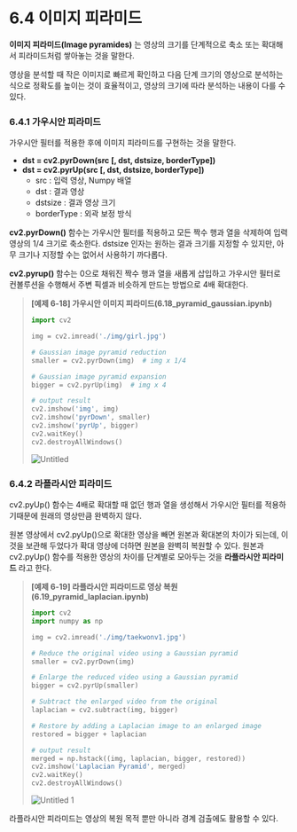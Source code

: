 # 6.4 이미지 피라미드

**이미지 피라미드(Image pyramides)** 는 영상의 크기를 단계적으로 축소 또는 확대해서 피라미드처럼 쌓아놓는 것을 말한다.

영상을 분석할 때 작은 이미지로 빠르게 확인하고 다음 단계 크기의 영상으로 분석하는 식으로 정확도를 높이는 것이 효율적이고, 영상의 크기에 따라 분석하는 내용이 다를 수 있다.

### 6.4.1 가우시안 피라미드

가우시안 필터를 적용한 후에 이미지 피라미드를 구현하는 것을 말한다.

- **dst = cv2.pyrDown(src [, dst, dstsize, borderType])**
- **dst = cv2.pyrUp(src [, dst, dstsize, borderType])**
    - src : 입력 영상, Numpy 배열
    - dst : 결과 영상
    - dstsize : 결과 영상 크기
    - borderType : 외곽 보정 방식

**cv2.pyrDown()** 함수는 가우시안 필터를 적용하고 모든 짝수 행과 열을 삭제하여 입력 영상의 1/4 크기로 축소한다. dstsize 인자는 원하는 결과 크기를 지정할 수 있지만, 아무 크기나 지정할 수는 없어서 사용하기 까다롭다.

**cv2.pyrup()** 함수는 0으로 채워진 짝수 행과 열을 새롭게 삽입하고 가우시안 필터로 컨볼루션을 수행해서 주변 픽셀과 비슷하게 만드는 방법으로 4배 확대한다.

> **[예제 6-18] 가우시안 이미지 피라미드(6.18_pyramid_gaussian.ipynb)**
> 
> 
> ```python
> import cv2
> 
> img = cv2.imread('./img/girl.jpg')
> 
> # Gaussian image pyramid reduction
> smaller = cv2.pyrDown(img)  # img x 1/4
> 
> # Gaussian image pyramid expansion
> bigger = cv2.pyrUp(img)  # img x 4
> 
> # output result
> cv2.imshow('img', img)
> cv2.imshow('pyrDown', smaller)
> cv2.imshow('pyrUp', bigger)
> cv2.waitKey()
> cv2.destroyAllWindows()
> ```
> 
> ![Untitled](https://user-images.githubusercontent.com/69300448/225783727-1125504a-9ca9-4b00-9682-07c06be29d1f.png)
> 

### 6.4.2 라플라시안 피라미드

cv2.pyUp() 함수는 4배로 확대할 때 없던 행과 열을 생성해서 가우시안 필터를 적용하기때문에 원래의 영상만큼 완벽하지 않다. 

원본 영상에서 cv2.pyUp()으로 확대한 영상을 빼면 원본과 확대본의 차이가 되는데, 이것을 보관해 두었다가 확대 영상에 더하면 원본을 완벽히 복원할 수 있다. 원본과 cv2.pyUp() 함수를 적용한 영상의 차이를 단계별로 모아두는 것을 **라플라시안 피라미드** 라고 한다.

> **[예제 6-19] 라플라시안 피라미드로 영상 복원(6.19_pyramid_laplacian.ipynb)**
> 
> 
> ```python
> import cv2
> import numpy as np
> 
> img = cv2.imread('./img/taekwonv1.jpg')
> 
> # Reduce the original video using a Gaussian pyramid
> smaller = cv2.pyrDown(img)
> 
> # Enlarge the reduced video using a Gaussian pyramid
> bigger = cv2.pyrUp(smaller)
> 
> # Subtract the enlarged video from the original
> laplacian = cv2.subtract(img, bigger)
> 
> # Restore by adding a Laplacian image to an enlarged image
> restored = bigger + laplacian
> 
> # output result
> merged = np.hstack((img, laplacian, bigger, restored))
> cv2.imshow('Laplacian Pyramid', merged)
> cv2.waitKey()
> cv2.destroyAllWindows()
> ```
> 
> ![Untitled 1](https://user-images.githubusercontent.com/69300448/225783756-2cf8408e-2561-413d-ada6-27cbda7dfdcc.png)
> 

라플라시안 피라미드는 영상의 복원 목적 뿐만 아니라 경계 검출에도 활용할 수 있다.
